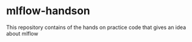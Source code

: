 # mlflow-handson
This repository contains of the hands on practice code that gives an idea about mlflow
